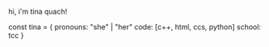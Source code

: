 hi, i'm tina quach!

const tina =
{
  pronouns: "she" | "her"
  code: [c++, html, ccs, python]
  school: tcc
}

